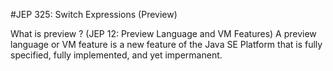 #JEP 325: Switch Expressions (Preview)

What is preview ? (JEP 12: Preview Language and VM Features) A preview language or VM feature is a new feature of the Java SE Platform that is fully specified, fully implemented, and yet impermanent. 

